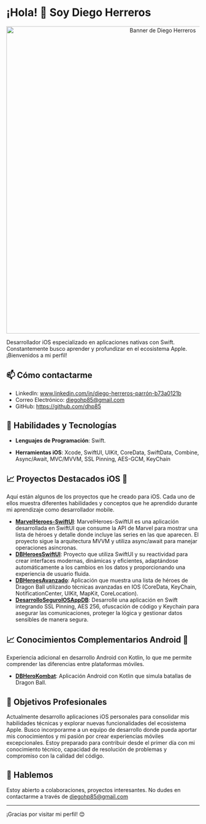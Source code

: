 # ¡Hola! 👋 Soy Diego Herreros

<p align="center">
  <img src="https://github.com/dhp85/dhp85/blob/main/banner%20git%20hub.png?raw=true" width="800" alt="Banner de Diego Herreros" />
</p>

Desarrollador iOS especializado en aplicaciones nativas con Swift. Constantemente busco aprender y profundizar en el ecosistema Apple. ¡Bienvenidos a mi perfil!

## 📫 Cómo contactarme

- LinkedIn: www.linkedin.com/in/diego-herreros-parrón-b73a0121b
- Correo Electrónico: diegohp85@gmail.com
- GitHub: https://github.com/dhp85

## 🚀 Habilidades y Tecnologías

- **Lenguajes de Programación**: Swift.

- **Herramientas iOS**: Xcode, SwiftUI, UIKit, CoreData, SwiftData, Combine, Async/Await, MVC/MVVM, SSL Pinning, AES-GCM, KeyChain

## 📈 Proyectos Destacados iOS 🍏

Aquí están algunos de los proyectos que he creado para iOS. Cada uno de ellos muestra diferentes habilidades y conceptos que he aprendido durante mi aprendizaje como desarrollador mobile.

- [**MarvelHeroes-SwiftUI**](https://github.com/dhp85/MarvelHero_SwiiftUI.git): MarvelHeroes-SwiftUI es una aplicación desarrollada en SwiftUI que consume la API de Marvel para mostrar una lista de héroes y detalle donde incluye las series en las que aparecen. El proyecto sigue la arquitectura MVVM y utiliza async/await para manejar operaciones asincronas.
- [**DBHeroesSwiftUI**](https://github.com/dhp85/DBHeroesSwiftUI.git): Proyecto que utiliza SwiftUI y su reactividad para crear interfaces modernas, dinámicas y eficientes, adaptándose automáticamente a los cambios en los datos y proporcionando una experiencia de usuario fluida.
- [**DBHeroesAvanzado**](https://github.com/dhp85/DBHeroesAvanzado.git): Aplicación que muestra una lista de héroes de Dragon Ball utilizando técnicas avanzadas en IOS (CoreData, KeyChain, NotificationCenter, UIKit, MapKit, CoreLocation).
- [**DesarrolloSeguroIOSAppDB**](https://github.com/dhp85/DesarrolloSeguroIOSAppDB.git): Desarrollé una aplicación en Swift integrando SSL Pinning, AES 256, ofuscación de código y Keychain para asegurar las comunicaciones, proteger la lógica y gestionar datos sensibles de manera segura.


## 📈 Conocimientos Complementarios Android 🤖
Experiencia adicional en desarrollo Android con Kotlin, lo que me permite comprender las diferencias entre plataformas móviles.
- [**DBHeroKombat**](https://github.com/dhp85/DbHeroKombat.git): Aplicación Android con Kotlin que simula batallas de Dragon Ball.

## 🌟 Objetivos Profesionales

Actualmente desarrollo aplicaciones iOS personales para consolidar mis habilidades técnicas y explorar nuevas funcionalidades del ecosistema Apple. Busco incorporarme a un equipo de desarrollo donde pueda aportar mis conocimientos y mi pasión por crear experiencias móviles excepcionales. Estoy preparado para contribuir desde el primer día con mi conocimiento técnico, capacidad de resolución de problemas y compromiso con la calidad del código.

## 💬 Hablemos

Estoy abierto a colaboraciones, proyectos interesantes. No dudes en contactarme a través de diegohp85@gmail.com

---

¡Gracias por visitar mi perfil! 😊
